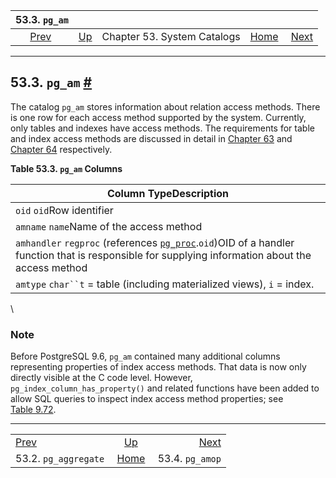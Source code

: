 <!--?xml version="1.0" encoding="UTF-8" standalone="no"?-->

|                      53.3. `pg_am`                      |                                                   |                             |                                                       |                                               |
| :-----------------------------------------------------: | :------------------------------------------------ | :-------------------------: | ----------------------------------------------------: | --------------------------------------------: |
| [Prev](catalog-pg-aggregate.html "53.2. pg_aggregate")  | [Up](catalogs.html "Chapter 53. System Catalogs") | Chapter 53. System Catalogs | [Home](index.html "PostgreSQL 17devel Documentation") |  [Next](catalog-pg-amop.html "53.4. pg_amop") |

***

## 53.3. `pg_am` [#](#CATALOG-PG-AM)

[]()

The catalog `pg_am` stores information about relation access methods. There is one row for each access method supported by the system. Currently, only tables and indexes have access methods. The requirements for table and index access methods are discussed in detail in [Chapter 63](tableam.html "Chapter 63. Table Access Method Interface Definition") and [Chapter 64](indexam.html "Chapter 64. Index Access Method Interface Definition") respectively.

**Table 53.3. `pg_am` Columns**

| Column TypeDescription                                                                                                                                                                     |
| ------------------------------------------------------------------------------------------------------------------------------------------------------------------------------------------ |
| `oid` `oid`Row identifier                                                                                                                                                                  |
| `amname` `name`Name of the access method                                                                                                                                                   |
| `amhandler` `regproc` (references [`pg_proc`](catalog-pg-proc.html "53.39. pg_proc").`oid`)OID of a handler function that is responsible for supplying information about the access method |
| `amtype` `char``t` = table (including materialized views), `i` = index.                                                                                                                    |

\


### Note

Before PostgreSQL 9.6, `pg_am` contained many additional columns representing properties of index access methods. That data is now only directly visible at the C code level. However, `pg_index_column_has_property()` and related functions have been added to allow SQL queries to inspect index access method properties; see [Table 9.72](functions-info.html#FUNCTIONS-INFO-CATALOG-TABLE "Table 9.72. System Catalog Information Functions").

***

|                                                         |                                                       |                                               |
| :------------------------------------------------------ | :---------------------------------------------------: | --------------------------------------------: |
| [Prev](catalog-pg-aggregate.html "53.2. pg_aggregate")  |   [Up](catalogs.html "Chapter 53. System Catalogs")   |  [Next](catalog-pg-amop.html "53.4. pg_amop") |
| 53.2. `pg_aggregate`                                    | [Home](index.html "PostgreSQL 17devel Documentation") |                               53.4. `pg_amop` |
